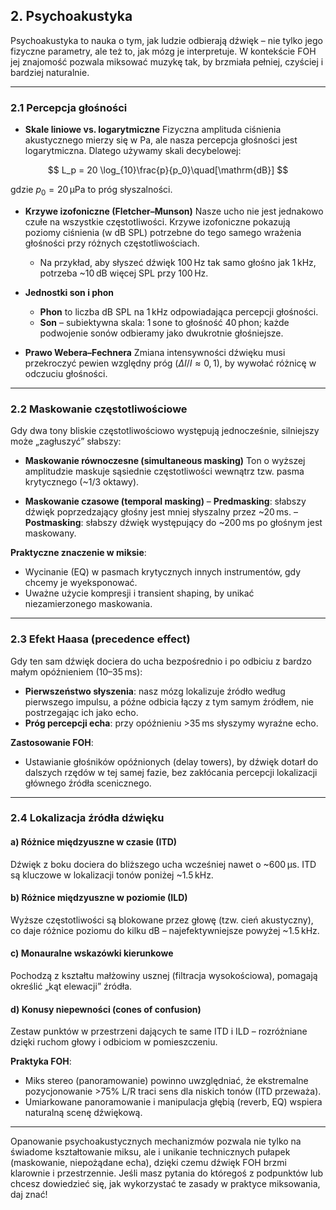 ## 2. Psychoakustyka

Psychoakustyka to nauka o tym, jak ludzie odbierają dźwięk – nie tylko jego fizyczne parametry, ale też to, jak mózg je interpretuje. W kontekście FOH jej znajomość pozwala miksować muzykę tak, by brzmiała pełniej, czyściej i bardziej naturalnie.

---

### 2.1 Percepcja głośności

* **Skale liniowe vs. logarytmiczne**
  Fizyczna amplituda ciśnienia akustycznego mierzy się w Pa, ale nasza percepcja głośności jest logarytmiczna. Dlatego używamy skali decybelowej:

$$
  L_p = 20 \log_{10}\frac{p}{p_0}\quad[\mathrm{dB}]
$$

  gdzie $p_0 = 20\,\mathrm{\mu Pa}$ to próg słyszalności.

* **Krzywe izofoniczne (Fletcher–Munson)**
  Nasze ucho nie jest jednakowo czułe na wszystkie częstotliwości. Krzywe izofoniczne pokazują poziomy ciśnienia (w dB SPL) potrzebne do tego samego wrażenia głośności przy różnych częstotliwościach.

  * Na przykład, aby słyszeć dźwięk 100 Hz tak samo głośno jak 1 kHz, potrzeba \~10 dB więcej SPL przy 100 Hz.

* **Jednostki son i phon**

  * **Phon** to liczba dB SPL na 1 kHz odpowiadająca percepcji głośności.
  * **Son** – subiektywna skala: 1 sone to głośność 40 phon; każde podwojenie sonów odbieramy jako dwukrotnie głośniejsze.

* **Prawo Webera–Fechnera**
  Zmiana intensywności dźwięku musi przekroczyć pewien względny próg ($\Delta I / I\approx 0{,}1$), by wywołać różnicę w odczuciu głośności.

---

### 2.2 Maskowanie częstotliwościowe

Gdy dwa tony bliskie częstotliwościowo występują jednocześnie, silniejszy może „zagłuszyć” słabszy:

* **Maskowanie równoczesne (simultaneous masking)**
  Ton o wyższej amplitudzie maskuje sąsiednie częstotliwości wewnątrz tzw. pasma krytycznego (\~1/3 oktawy).

* **Maskowanie czasowe (temporal masking)**
  – **Predmasking**: słabszy dźwięk poprzedzający głośny jest mniej słyszalny przez \~20 ms.
  – **Postmasking**: słabszy dźwięk występujący do \~200 ms po głośnym jest maskowany.

**Praktyczne znaczenie w miksie**:

* Wycinanie (EQ) w pasmach krytycznych innych instrumentów, gdy chcemy je wyeksponować.
* Uważne użycie kompresji i transient shaping, by unikać niezamierzonego maskowania.

---

### 2.3 Efekt Haasa (precedence effect)

Gdy ten sam dźwięk dociera do ucha bezpośrednio i po odbiciu z bardzo małym opóźnieniem (10–35 ms):

* **Pierwszeństwo słyszenia**: nasz mózg lokalizuje źródło według pierwszego impulsu, a późne odbicia łączy z tym samym źródłem, nie postrzegając ich jako echo.
* **Próg percepcji echa**: przy opóźnieniu >35 ms słyszymy wyraźne echo.

**Zastosowanie FOH**:

* Ustawianie głośników opóźnionych (delay towers), by dźwięk dotarł do dalszych rzędów w tej samej fazie, bez zakłócania percepcji lokalizacji głównego źródła scenicznego.

---

### 2.4 Lokalizacja źródła dźwięku

#### a) Różnice międzyuszne w czasie (ITD)

Dźwięk z boku dociera do bliższego ucha wcześniej nawet o \~600 µs. ITD są kluczowe w lokalizacji tonów poniżej \~1.5 kHz.

#### b) Różnice międzyuszne w poziomie (ILD)

Wyższe częstotliwości są blokowane przez głowę (tzw. cień akustyczny), co daje różnice poziomu do kilku dB – najefektywniejsze powyżej \~1.5 kHz.

#### c) Monauralne wskazówki kierunkowe

Pochodzą z kształtu małżowiny usznej (filtracja wysokościowa), pomagają określić „kąt elewacji” źródła.

#### d) Konusy niepewności (cones of confusion)

Zestaw punktów w przestrzeni dających te same ITD i ILD – rozróżniane dzięki ruchom głowy i odbiciom w pomieszczeniu.

**Praktyka FOH**:

* Miks stereo (panoramowanie) powinno uwzględniać, że ekstremalne pozycjonowanie >75% L/R traci sens dla niskich tonów (ITD przeważa).
* Umiarkowane panoramowanie i manipulacja głębią (reverb, EQ) wspiera naturalną scenę dźwiękową.

---

Opanowanie psychoakustycznych mechanizmów pozwala nie tylko na świadome kształtowanie miksu, ale i unikanie technicznych pułapek (maskowanie, niepożądane echa), dzięki czemu dźwięk FOH brzmi klarownie i przestrzennie. Jeśli masz pytania do któregoś z podpunktów lub chcesz dowiedzieć się, jak wykorzystać te zasady w praktyce miksowania, daj znać!
